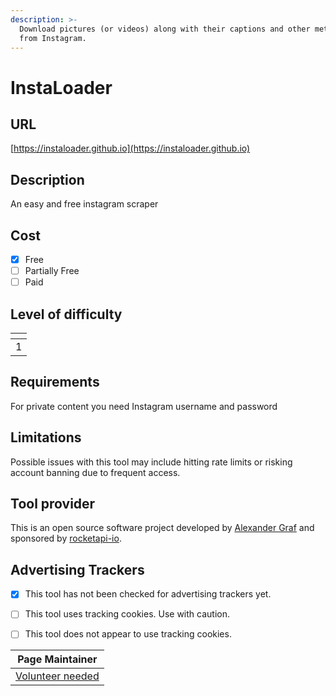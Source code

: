 ```yaml
---
description: >-
  Download pictures (or videos) along with their captions and other metadata
  from Instagram.
---
```


# InstaLoader

## URL

[https://instaloader.github.io](https://instaloader.github.io)

## Description

An easy and free instagram scraper

## Cost

* [x] Free
* [ ] Partially Free
* [ ] Paid

## Level of difficulty

<table><thead><tr><th data-type="rating" data-max="5"></th></tr></thead><tbody><tr><td>1</td></tr></tbody></table>

## Requirements

For private content you need Instagram username and password

## Limitations

Possible issues with this tool may include hitting rate limits or risking account banning due to frequent access.

## Tool provider

This is an open source software project developed by [Alexander Graf](https://github.com/aandergr) and sponsored by [rocketapi-io](https://github.com/rocketapi-io).

## Advertising Trackers

* [x] This tool has not been checked for advertising trackers yet.
* [ ] This tool uses tracking cookies. Use with caution.
* [ ] This tool does not appear to use tracking cookies.



| Page Maintainer                                   |
| ------------------------------------------------- |
| [Volunteer needed](mailto:toolkit@bellingcat.com) |
